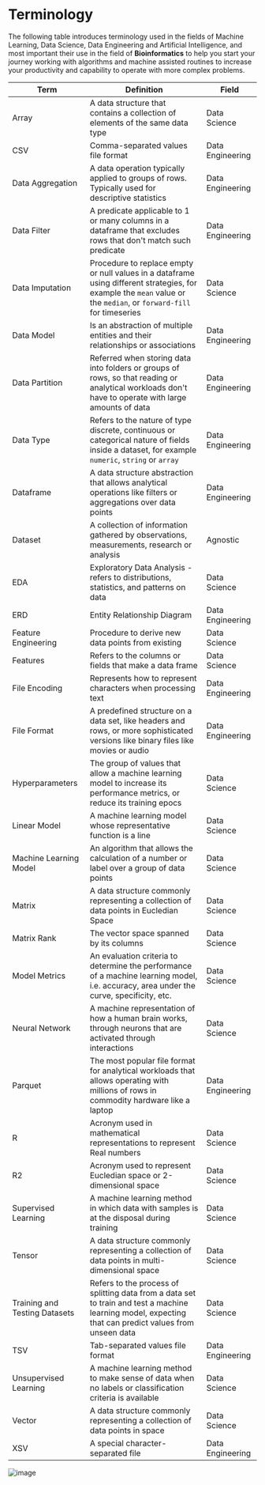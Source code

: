 # Terminology

The following table introduces terminology used in the fields of Machine Learning, Data Science, Data Engineering and Artificial Intelligence, and most important their use in the field of __Bioinformatics__ to help you start your journey working with algorithms and machine assisted routines to increase your productivity and capability to operate with more complex problems.

Term | Definition | Field
-------- | ----------- | ------
Array | A data structure that contains a collection of elements of the same data type | Data Science
CSV | Comma-separated values file format | Data Engineering
Data Aggregation | A data operation typically applied to groups of rows. Typically used for descriptive statistics | Data Engineering
Data Filter | A predicate applicable to 1 or many columns in a dataframe that excludes rows that don't match such predicate | Data Engineering
Data Imputation | Procedure to replace empty or null values in a dataframe using different strategies, for example the `mean` value or the `median`, or `forward-fill` for timeseries | Data Science
Data Model | Is an abstraction of multiple entities and their relationships or associations | Data Engineering
Data Partition | Referred when storing data into folders or groups of rows, so that reading or analytical workloads don't have to operate with large amounts of data | Data Engineering
Data Type | Refers to the nature of type discrete, continuous or categorical nature of fields inside a dataset, for example `numeric`, `string` or `array` | Data Engineering
Dataframe | A data structure abstraction that allows analytical operations like filters or aggregations over data points | Data Engineering
Dataset | A collection of information gathered by observations, measurements, research or analysis | Agnostic
EDA | Exploratory Data Analysis - refers to distributions, statistics, and patterns on data | Data Science
ERD | Entity Relationship Diagram | Data Engineering
Feature Engineering | Procedure to derive new data points from existing | Data Science
Features | Refers to the columns or fields that make a data frame | Data Science
File Encoding | Represents how to represent characters when processing text | Data Engineering
File Format | A predefined structure on a data set, like headers and rows, or more sophisticated versions like binary files like movies or audio | Data Engineering
Hyperparameters | The group of values that allow a machine learning model to increase its performance metrics, or reduce its training epocs | Data Science
Linear Model | A machine learning model whose representative function is a line | Data Science
Machine Learning Model | An algorithm that allows the calculation of a number or label over a group of data points | Data Science
Matrix | A data structure commonly representing a collection of data points in Eucledian Space | Data Science
Matrix Rank | The vector space spanned by its columns | Data Science
Model Metrics | An evaluation criteria to determine the performance of a machine learning model, i.e. accuracy, area under the curve, specificity, etc. | Data Science
Neural Network | A machine representation of how a human brain works, through neurons that are activated through interactions | Data Science
Parquet | The most popular file format for analytical workloads that allows operating with millions of rows in commodity hardware like a laptop | Data Engineering
R | Acronym used in mathematical representations to represent Real numbers | Data Science
R2 | Acronym used to represent Eucledian space or 2-dimensional space | Data Science
Supervised Learning | A machine learning method in which data with samples is at the disposal during training | Data Science
Tensor | A data structure commonly representing a collection of data points in multi-dimensional space | Data Science
Training and Testing Datasets | Refers to the process of splitting data from a data set to train and test a machine learning model, expecting that can predict values from unseen data | Data Science
TSV | Tab-separated values file format | Data Engineering
Unsupervised Learning | A machine learning method to make sense of data when no labels or classification criteria is available | Data Science
Vector | A data structure commonly representing a collection of data points in space | Data Science
XSV | A special character-separated file | Data Engineering
![image](https://github.com/NCBI-Codeathons/mlxai-2024-team-smith/assets/10051226/016c11fc-042b-434e-b735-2e0e28871252)


